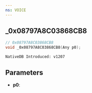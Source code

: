 ```yaml
---
ns: VOICE
---
```

## _0x08797A8C03868CB8

```c
// 0x08797A8C03868CB8
void _0x08797A8C03868CB8(Any p0);
```

```
NativeDB Introduced: v1207
```

## Parameters
* **p0**:
